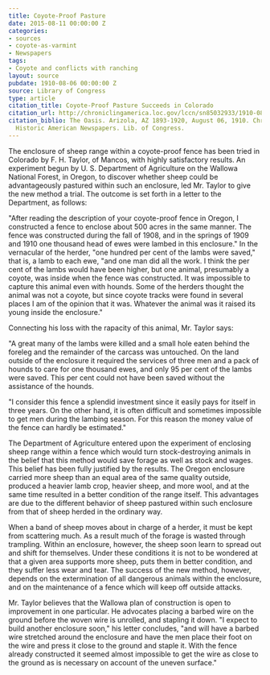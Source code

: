 ```yaml
---
title: Coyote-Proof Pasture
date: 2015-08-11 00:00:00 Z
categories:
- sources
- coyote-as-varmint
- Newspapers
tags:
- Coyote and conflicts with ranching
layout: source
pubdate: 1910-08-06 00:00:00 Z
source: Library of Congress
type: article
citation_title: Coyote-Proof Pasture Succeeds in Colorado
citation_url: http://chroniclingamerica.loc.gov/lccn/sn85032933/1910-08-06/ed-1/seq-11/
citation_biblio: The Oasis. Arizola, AZ 1893-1920, August 06, 1910. Chronicling America.
  Historic American Newspapers. Lib. of Congress.
---
```


The enclosure of sheep range within a coyote-proof fence has been tried in Colorado by F. H. Taylor, of Mancos, with highly satisfactory results. An experiment begun by U. S. Department of Agriculture on the Wallowa National Forest, in Oregon, to discover whether sheep could be advantageously pastured within such an enclosure, led Mr. Taylor to give the new method a trial. The outcome is set forth in a letter to the Department, as follows:

"After reading the description of your coyote-proof fence in Oregon, I constructed a fence to enclose about 500 acres in the same manner. The fence was constructed during the fall of 1908, and in the springs of 1909 and 1910 one thousand head of ewes were lambed in this enclosure." In the vernacular of the herder, "one hundred per cent of the lambs were saved," that is, a lamb to each ewe, "and one man did all the work. I think the per cent of the lambs would have been higher, but one animal, presumably a coyote, was inside when the fence was constructed. It was impossible to capture this animal even with hounds. Some of the herders thought the animal was not a coyote, but since coyote tracks were found in several places I am of the opinion that it was. Whatever the animal was it raised its young inside the enclosure."

Connecting his loss with the rapacity of this animal, Mr. Taylor says:

"A great many of the lambs were killed and a small hole eaten behind the foreleg and the remainder of the carcass was untouched. On the land outside of the enclosure it required the services of three men and a pack of hounds to care for one thousand ewes, and only 95 per cent of the lambs were saved. This per cent could not have been saved without the assistance of the hounds.

"I consider this fence a splendid investment since it easily pays for itself in three years. On the other hand, it is often difficult and sometimes impossible to get men during the lambing season. For this reason the money value of the fence can hardly be estimated."

The Department of Agriculture entered upon the experiment of enclosing sheep range within a fence which would turn stock-destroying animals in the belief that this method would save forage as well as stock and wages. This belief has been fully justified by the results. The Oregon enclosure carried more sheep than an equal area of the same quality outside, produced a heavier lamb crop, heavier sheep, and more wool, and at the same time resulted in a better condition of the range itself. This advantages are due to the different behavior of sheep pastured within such enclosure from that of sheep herded in the ordinary way.

When a band of sheep moves about in charge of a herder, it must be kept from scattering much. As a result much of the forage is wasted through trampling. Within an enclosure, however, the sheep soon learn to spread out and shift for themselves. Under these conditions it is not to be wondered at that a given area supports more sheep, puts them in better condition, and they suffer less wear and tear. The success of the new method, however, depends on the extermination of all dangerous animals within the enclosure, and on the maintenance of a fence which will keep off outside attacks.

Mr. Taylor believes that the Wallowa plan of construction is open to improvement in one particular. He advocates placing a barbed wire on the ground before the woven wire is unrolled, and stapling it down. "I expect to build another enclosure soon," his letter concludes, "and will have a barbed wire stretched around the enclosure and have the men place their foot on the wire and press it close to the ground and staple it. With the fence already constructed it seemed almost impossible to get the wire as close to the ground as is necessary on account of the uneven surface."
